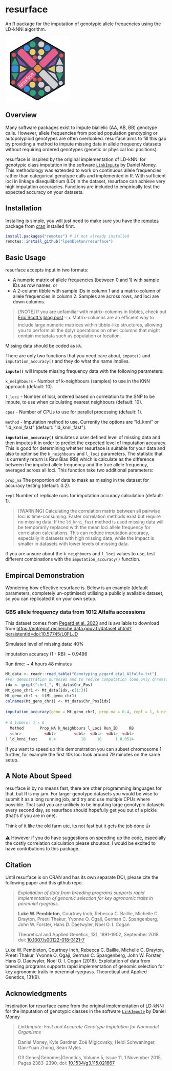 # resurface

An R package for the imputation of genotypic allele frequencies using the LD-kNNi algorithm.

<img src="man/figures/resurface_high_200ms.gif" height="200"/>

## Overview

Many software packages exist to impute biallelic (AA, AB, BB) genotype calls.
However, allele frequencies from pooled population genotyping or autopolyploid genotypes are often overlooked.
resurface aims to fill this gap by providing a method to impute missing data in allele frequency datasets without requiring ordered genotypes (genetic or physical loci positions).

resurface is inspired by the original implementation of LD-kNNi for genotypic class imputation in the software [`LinkImpute`](http://www.cultivatingdiversity.org/software.html) by Daniel Money.
This methodology was extended to work on continuous allele frequencies rather than categorical genotype calls and implemented in R.
With sufficient loci in linkage disequilibrium (LD) in the dataset, resurface can achieve very high imputation accuracies.
Functions are included to empirically test the expected accuracy on your datasets.

## Installation

Installing is simple, you will just need to make sure you have the [remotes](https://github.com/r-lib/remotes) package from [cran](https://cran.r-project.org/web/packages/remotes/index.html) installed first.

``` r
install.packages("remotes") # if not already installed
remotes::install_github("lpembleton/resurface")
```

## Basic Usage

resurface accepts input in two formats:

-   A numeric matrix of allele frequencies (between 0 and 1) with sample IDs as row names, or
-   A 2-column tibble with sample IDs in column 1 and a matrix-column of allele frequencies in column 2. Samples are across rows, and loci are down columns.

> [!NOTE] If you are unfamiliar with matrix-columns in tibbles, check out [Eric Scott's](https://github.com/Aariq) [blog post](https://ericrscott.com/posts/2020-12-11-matrix-columns/) 👈.
> Matrix-columns are an efficient way to include large numeric matrices within tibble-like structures, allowing you to perform all the dplyr operations on other columns that might contain metadata such as population or location.

Missing data should be coded as `NA`.

There are only two functions that you need care about, `impute()` and `imputation_accuracy()` and they do what the name implies.

**`impute()`** will impute missing frequency data with the following parameters:

`k_neighbours` - Number of k-neighbours (samples) to use in the KNN approach (default: 10).

`l_loci` - Number of loci, ordered based on correlation to the SNP to be impute, to use when calculating nearest neighbours (default: 10).

`cpus` - Number of CPUs to use for parallel processing (default: 1).

`method` - Imputation method to use.
Currently the options are "ld_knni" or "ld_knni_fast" (default: "ld_knni_fast").

**`imputation_accuracy()`** simulates a user defined level of missing data and then imputes it in order to predict the expected level of imputation accuracy.
This is good for determining whether resurface is suitable for your data and also to optimise the `k_neighbours` and `l_loci` parameters.
The statistic that is currently return is Raw Bias (RB) which is calculate as the difference between the imputed allele frequency and the true allele frequency, averaged across all loci.
This function take two additional parameters:

`prop_na` The proportion of data to mask as missing in the dataset for accuracy testing (default: 0.2).

`repl` Number of replicate runs for imputation accuracy calculation (default: 1).

> [!WARNING] Calculating the correlation matrix between all pairwise loci is time-consuming.
> Faster correlation methods exist but require no missing data.
> If the `ld_knni_fast` method is used missing data will be temporarily replaced with the mean loci allele frequency for correlation calculations.
> This can reduce imputation accuracy, especially in datasets with high missing data, while the impact is smaller in datasets with lower levels of missing data.

If you are unsure about the `k_neighbours` and `l_loci` values to use, test different combinations with the `imputation_accuracy()` function.

## Empircal Demonstration

Wondering how effective resurface is.
Below is an example (default parameters, completely un-optimised) utilising a publicly available dataset, so you can replicated it on your own setup.

### GBS allele frequency data from 1012 Alfalfa accessions

This dataset comes from [Pegard et al. 2023](https://doi.org/10.3389/fpls.2023.1196134) and is available to download from <https://entrepot.recherche.data.gouv.fr/dataset.xhtml?persistentId=doi:10.57745/L0FLJD>

Simulated level of missing data: 40%

Imputation accuracy (1 - RB): \~ 0.9496

Run time: \~ 4 hours 48 minutes

``` r
Mt_data <- readr::read_table("Genotyping_pegard_etal_Alfalfa.txt")
#For demonstration purposes and to reduce computation load only chromsome 1 is imputed
idx <- grepl("chr1_", Mt_data$Chr_Pos)
Mt_geno_chr1 <- Mt_data[idx,-c(1:3)]
Mt_geno_chr1 <- t(Mt_geno_chr1)
colnames(Mt_geno_chr1) <- Mt_data$Chr_Pos[idx]

imputation_accuracy(geno = Mt_geno_chr1, prop_na = 0.4, repl = 1, k_neighbours = 20, l_loci = 10, cpus = 6, mem = 20, method = "ld_knni_fast")

# A tibble: 1 × 6
  Method       Prop_NA k_Neighbours l_Loci Run_ID     RB
  <chr>          <dbl>        <dbl>  <dbl>  <dbl>  <dbl>
1 ld_knni_fast     0.4           10     10      1 0.0514
```

If you want to speed up this demonstration you can subset chromosome 1 further, for example the first 10k loci took around 79 minutes on the same setup.

## A Note About Speed

resurface is by no means fast, there are other programming languages for that, but R is my jam.
For larger genotype datasets you would be wise to submit it as a long running job, and try and use multiple CPUs where possible.
That said you are unlikely to be imputing large genotypic datasets every second day, so resurface should hopefully get you out of a pickle (that's if you are in one).

Think of it like the old farm ute, its not fast but it gets the job done 👍

⚠️ However if you do have suggestions on speeding up the code, especially the costly correlation calculation please shoutout.
I would be excited to have contributions to this package.

## Citation

Until resurface is on CRAN and has its own separate DOI, please cite the following paper and this github repo.

> *Exploitation of data from breeding programs supports rapid implementation of genomic selection for key agronomic traits in perennial ryegrass.*
>
> **Luke W. Pembleton**, Courtney Inch, Rebecca C. Baillie, Michelle C. Drayton, Preeti Thakur, Yvonne O. Ogaji, German C. Spangenberg, John W. Forster, Hans D. Daetwyler, Noel O. I. Cogan
>
> Theoretical and Applied Genetics, 131, 1891-1902, September 2018.
> doi: [10.1007/s00122-018-3121-7](https://doi.org/10.1007/s00122-018-3121-7)

Luke W. Pembleton, Courtney Inch, Rebecca C. Baillie, Michelle C. Drayton, Preeti Thakur, Yvonne O. Ogaji, German C. Spangenberg, John W. Forster, Hans D. Daetwyler, Noel O. I. Cogan (2018).
Exploitation of data from breeding programs supports rapid implementation of genomic selection for key agronomic traits in perennial ryegrass.
Theoretical and Applied Genetics, 131(9).

## Acknowledgments

Inspiration for resurface came from the original implementation of LD-kNNi for the imputation of genotypic classes in the software [`LinkImpute`](http://www.cultivatingdiversity.org/software.html) by Daniel Money

> *LinkImpute: Fast and Accurate Genotype Imputation for Nonmodel Organisms*
>
> Daniel Money, Kyle Gardner, Zoë Migicovsky, Heidi Schwaninger, Gan-Yuan Zhong, Sean Myles
>
> G3 Genes\|Genomes\|Genetics, Volume 5, Issue 11, 1 November 2015, Pages 2383–2390, doi: [10.1534/g3.115.021667](https://doi.org/10.1534/g3.115.021667)
